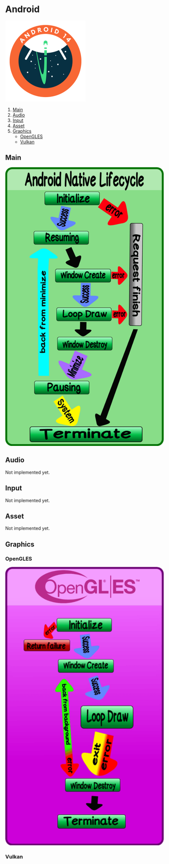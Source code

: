 # Android
![Android14](md/Android14.svg)

1. [Main](#main)
2. [Audio](#audio)
3. [Input](#input)
4. [Asset](#asset)
5. [Graphics](#graphics)
    - [OpenGLES](#opengles)
    - [Vulkan](#vulkan)


## Main
![Lifecycle](md/main_lifecycle.png)

## Audio
Not implemented yet.

## Input
Not implemented yet.

## Asset
Not implemented yet.

## Graphics
### OpenGLES
![OpenGLES_Lifecycle](md/opengles_lifecycle.png)
### Vulkan